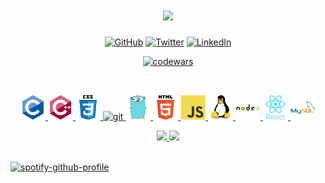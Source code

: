 <h1 align="center">
  <a href="https://git.io/typing-svg">
    <img src="https://readme-typing-svg.herokuapp.com/?color=1ED760&center=true&vCenter=true&lines=const+info+%3D+console.info;info('Hello%2C+World!')">
  </a>
</h1>

<p align="center">
	<a href="https://github.com/josedejesusamaya"><img src="https://img.shields.io/github/followers/josedejesusamaya.svg?label=GitHub&style=social" alt="GitHub"></a>
	<a href="https://twitter.com/im_DevPp"><img src="https://img.shields.io/twitter/follow/im_DevPp?label=Twitter&style=social" alt="Twitter"></a>
	<a href="https://www.linkedin.com/in/josedejesusamaya"><img src="https://img.shields.io/badge/LinkedIn--_.svg?style=social&logo=linkedin" alt="LinkedIn"></a>
</p>

<p align="center">
	<a href="https://www.codewars.com/users/josedejesusAmaya" target="_blank"> 
		<img src="https://www.codewars.com/users/josedejesusAmaya/badges/micro" alt="codewars">
	</a>
</p>
	
<br>

<p align="center"> <a href="https://www.cprogramming.com/" target="_blank"> <img src="https://raw.githubusercontent.com/devicons/devicon/master/icons/c/c-original.svg" alt="c" width="40" height="40"/> </a> <a href="https://www.w3schools.com/cpp/" target="_blank"> <img src="https://raw.githubusercontent.com/devicons/devicon/master/icons/cplusplus/cplusplus-original.svg" alt="cplusplus" width="40" height="40"/> </a> <a href="https://www.w3schools.com/css/" target="_blank"> <img src="https://raw.githubusercontent.com/devicons/devicon/master/icons/css3/css3-original-wordmark.svg" alt="css3" width="40" height="40"/> </a> <a href="https://git-scm.com/" target="_blank"> <img src="https://www.vectorlogo.zone/logos/git-scm/git-scm-icon.svg" alt="git" width="40" height="40"/> </a> <a href="https://golang.org" target="_blank"> <img src="https://raw.githubusercontent.com/devicons/devicon/master/icons/go/go-original.svg" alt="go" width="40" height="40"/> </a> <a href="https://www.w3.org/html/" target="_blank"> <img src="https://raw.githubusercontent.com/devicons/devicon/master/icons/html5/html5-original-wordmark.svg" alt="html5" width="40" height="40"/> </a> <a href="https://developer.mozilla.org/en-US/docs/Web/JavaScript" target="_blank"> <img src="https://raw.githubusercontent.com/devicons/devicon/master/icons/javascript/javascript-original.svg" alt="javascript" width="40" height="40"/> </a> <a href="https://www.linux.org/" target="_blank"> <img src="https://raw.githubusercontent.com/devicons/devicon/master/icons/linux/linux-original.svg" alt="linux" width="40" height="40"/> </a> <a href="https://nodejs.org" target="_blank"> <img src="https://raw.githubusercontent.com/devicons/devicon/master/icons/nodejs/nodejs-original-wordmark.svg" alt="nodejs" width="40" height="40"/> </a>  <a href="https://reactjs.org/" target="_blank"> <img src="https://raw.githubusercontent.com/devicons/devicon/master/icons/react/react-original-wordmark.svg" alt="react" width="40" height="40"/> </a> <a href="https://www.mysql.com/" target="_blank"> <img src="https://raw.githubusercontent.com/devicons/devicon/master/icons/mysql/mysql-original-wordmark.svg" alt="mysql" width="40" height="40"/> </a> </p>

<p align="center">
  <a href="https://github.com/josedejesusAmaya/github-readme-stats">
    <img src="https://github-readme-stats.vercel.app/api?username=josedejesusAmaya&show_icons=true&bg_color=0d1117&text_color=FFF&border_color=444" height="165">
  </a>
  <a href="https://github.com/josedejesusAmaya/github-readme-stats">
    <img src="https://github-readme-stats.vercel.app/api/top-langs/?username=josedejesusAmaya&layout=compact&bg_color=0d1117&text_color=FFF&border_color=444"  height="165">
  </a>
  <br>
  <br>
</p>

[![spotify-github-profile](https://spotify-github-profile.vercel.app/api/view?uid=12166210892&cover_image=true&theme=novatorem)](https://spotify-github-profile.vercel.app/api/view?uid=12166210892&redirect=true)

